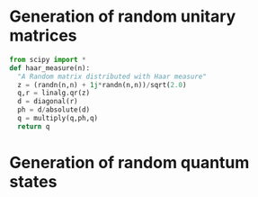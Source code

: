 # Generation of random unitary matrices

``` python
from scipy import *
def haar_measure(n):
  "A Random matrix distributed with Haar measure"
  z = (randn(n,n) + 1j*randn(n,n))/sqrt(2.0)
  q,r = linalg.qr(z)
  d = diagonal(r)
  ph = d/absolute(d)
  q = multiply(q,ph,q)
  return q
```

# Generation of random quantum states
